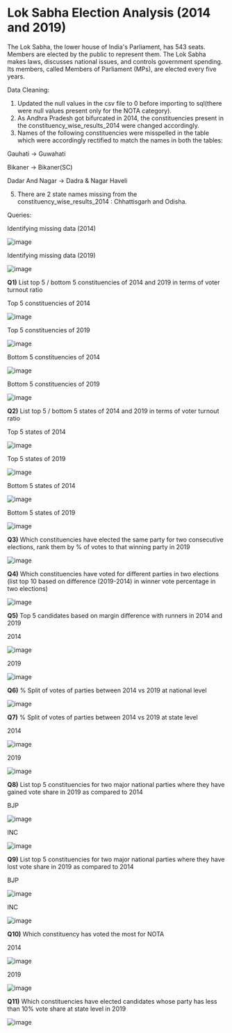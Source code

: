 # Lok Sabha Election Analysis (2014 and 2019)

The Lok Sabha, the lower house of India's Parliament, has 543 seats. Members are elected by the public to represent them. The Lok Sabha makes laws, discusses national issues, and controls government spending. Its members, called Members of Parliament (MPs), are elected every five years. 

Data Cleaning:
1. Updated the null values in the csv file to 0 before importing to sql(there were null values present only for the NOTA category).
2. As Andhra Pradesh got bifurcated in 2014, the constituencies present in the constituency_wise_results_2014 were changed accordingly.
3. Names of the following constituencies were misspelled in the table which were accordingly rectified to match the names in both the tables:

Gauhati -> Guwahati

Bikaner -> Bikaner(SC)

Dadar And Nagar -> Dadra & Nagar Haveli

5. There are 2 state names missing from the constituency_wise_results_2014 : Chhattisgarh and Odisha.


Queries:

Identifying missing data (2014)

![image](https://github.com/user-attachments/assets/836cae19-fde0-4a95-ac93-97e4f376ebf0)

    
Identifying missing data (2019)

 ![image](https://github.com/user-attachments/assets/686090fa-aa02-46e0-a8ef-b73c42e07d50)

 
**Q1)** List top 5 / bottom 5 constituencies of 2014 and 2019 in terms of voter turnout ratio

Top 5 constituencies of 2014

![image](https://github.com/user-attachments/assets/f33e65ce-7d18-4534-ad5d-4fdcddbec99a)

Top 5 constituencies of 2019

![image](https://github.com/user-attachments/assets/a3b17bbc-a23f-4f09-b8cf-7f13e658527b)

Bottom 5 constituencies of 2014

![image](https://github.com/user-attachments/assets/b6998f44-cc1a-4a31-ac1b-f1fa1afc3571)

Bottom 5 constituencies of 2019

![image](https://github.com/user-attachments/assets/e398f587-5600-4800-aa86-00d82c47f1dc)


**Q2)** List top 5 / bottom 5 states of 2014 and 2019 in terms of voter turnout ratio

Top 5 states of 2014

![image](https://github.com/user-attachments/assets/abfee7c9-0689-4a3b-8cf5-1b08f06f488c)

Top 5 states of 2019

![image](https://github.com/user-attachments/assets/2bf1f350-9eb2-4b2b-8afd-457cdf52dcae)

Bottom 5 states of 2014

![image](https://github.com/user-attachments/assets/078b589a-2aa9-4edd-8171-a2b1bce5dab0)

Bottom 5 states of 2019

![image](https://github.com/user-attachments/assets/eb16e217-cd40-49eb-a840-6224d6557b1c)


**Q3)** Which constituencies have elected the same party for two consecutive elections, rank them by % of votes to that winning party in 2019

![image](https://github.com/user-attachments/assets/9bf72d1a-f35b-40dd-bce2-03748cf5f1f2)


**Q4)** Which constituencies have voted for different parties in two elections (list top 10 based on difference (2019-2014) in winner vote percentage in two elections)

![image](https://github.com/user-attachments/assets/64cce904-415a-48ac-8308-afae08a24985)


**Q5)** Top 5 candidates based on margin difference with runners in 2014 and 2019

2014

![image](https://github.com/user-attachments/assets/e7230107-fc18-4e41-bcdc-5dbee8cfb452)

2019

![image](https://github.com/user-attachments/assets/11f99860-d245-48a4-9c70-ce65cab80320)


**Q6)** % Split of votes of parties between 2014 vs 2019 at national level

![image](https://github.com/user-attachments/assets/6bd03c56-be89-4315-9ec9-7bc2ccb1fe39)


**Q7)** % Split of votes of parties between 2014 vs 2019 at state level

2014

![image](https://github.com/user-attachments/assets/2b396f60-0092-458f-a37b-c401246b71ae)

2019

![image](https://github.com/user-attachments/assets/0bf020f6-6a45-468b-9dce-9798c0f169f0)


**Q8)** List top 5 constituencies for two major national parties where they have gained vote share in 2019 as compared to 2014

BJP

![image](https://github.com/user-attachments/assets/c5e2bbd8-7b51-4190-ad92-e824cf72571c)

INC

![image](https://github.com/user-attachments/assets/408d19cb-5622-4898-8cfb-ac8d79db45af)


**Q9)** List top 5 constituencies for two major national parties where they have lost vote share in 2019 as compared to 2014

BJP

![image](https://github.com/user-attachments/assets/1e07753b-e2f7-4a36-9413-0a6842daf349)

INC

![image](https://github.com/user-attachments/assets/fb8d4fca-ad4d-497d-b403-d363ae2b4abe)


**Q10)** Which constituency has voted the most for NOTA

2014

![image](https://github.com/user-attachments/assets/6d321926-6845-4ea3-81f7-994aa7c8e3c5)

2019

![image](https://github.com/user-attachments/assets/7d34dc36-b7af-4d35-b15a-78e75aa123dd)


**Q11)** Which constituencies have elected candidates whose party has less than 10% vote share at state level in 2019

![image](https://github.com/user-attachments/assets/9c71d0ec-5aaa-4a93-8a85-afaf64dc0b6d)
